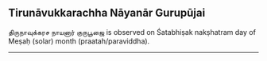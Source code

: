 ## Tirunāvukkarachha Nāyanār Gurupūjai
திருநாவுக்கரச நாயனார் குருபூஜை is observed on Śatabhiṣak nakṣhatram day of Meṣaḥ (solar) month (praatah/paraviddha).



---
